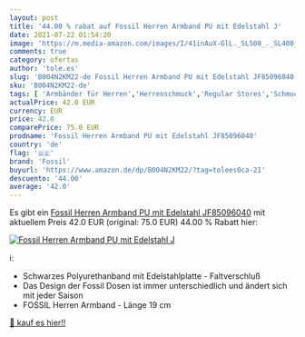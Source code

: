 ```yaml
---
layout: post
title: '44.00 % rabat auf Fossil Herren Armband PU mit Edelstahl J'
date: 2021-07-22 01:54:20
image: 'https://m.media-amazon.com/images/I/41inAuX-GlL._SL500_._SL400_.jpg'
comments: true
category: ofertas
author: 'tole.es'
slug: 'B004N2KM22-de Fossil Herren Armband PU mit Edelstahl JF85096040'
sku: 'B004N2KM22-de'
tags: [ 'Armbänder für Herren','Herrenschmuck','Regular Stores','Schmuck','Shops','fossil', ]
actualPrice: 42.0 EUR
currency: EUR
price: 42.0
comparePrice: 75.0 EUR
prodname: 'Fossil Herren Armband PU mit Edelstahl JF85096040'
country: 'de'
flag: '🇩🇪'
brand: 'Fossil'
buyurl: 'https://www.amazon.de/dp/B004N2KM22/?tag=tolees0ca-21'
descuento: '44.00'
average: '42.0'
---
```


Es gibt ein [Fossil Herren Armband PU mit Edelstahl JF85096040](https://www.amazon.de/dp/B004N2KM22/?tag=tolees0ca-21) mit aktuellem Preis 42.0 EUR (original: 75.0 EUR) 44.00 % Rabatt hier:

[![Fossil Herren Armband PU mit Edelstahl J](https://m.media-amazon.com/images/I/41inAuX-GlL._SL500_._SL400_.jpg)](https://www.amazon.de/dp/B004N2KM22/?tag=tolees0ca-21)

ℹ️:

- Schwarzes Polyurethanband mit Edelstahlplatte - Faltverschluß
- Das Design der Fossil Dosen ist immer unterschiedlich und ändert sich mit jeder Saison
- FOSSIL Herren Armband - Länge 19 cm

[🛒 kauf es hier!!](https://www.amazon.de/dp/B004N2KM22/?tag=tolees0ca-21)
